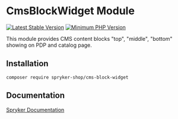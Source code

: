 # CmsBlockWidget Module
[![Latest Stable Version](https://poser.pugx.org/spryker-shop/cms-block-widget/v/stable.svg)](https://packagist.org/packages/spryker-shop/cms-block-widget)
[![Minimum PHP Version](https://img.shields.io/badge/php-%3E%3D%208.2-8892BF.svg)](https://php.net/)

This module provides CMS content blocks "top", "middle", "bottom" showing on PDP and catalog page.

## Installation

```
composer require spryker-shop/cms-block-widget
```

## Documentation

[Spryker Documentation](https://docs.spryker.com)
